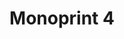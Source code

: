 ---
ee_id: '216'
site: '1'
type: '2'
url: 2008-015-monoprint
title: Monoprint 4
year: '2008'
display_year: '2008'
medium: Unique three-color process silkscreen on custom watermarked paper
dims: 42 x 32 inches
pitch: Poorly done C-M-Y silkscreens.
ps: ''
live_url: ''
related: ''
youtube: ''
related_code: ''
imgs: monoprint-4-2008-015-full-1-database-ih.jpg
subheading: ''
download: ''
add_credit: ''
commission: ''
layout: things-i-made
---